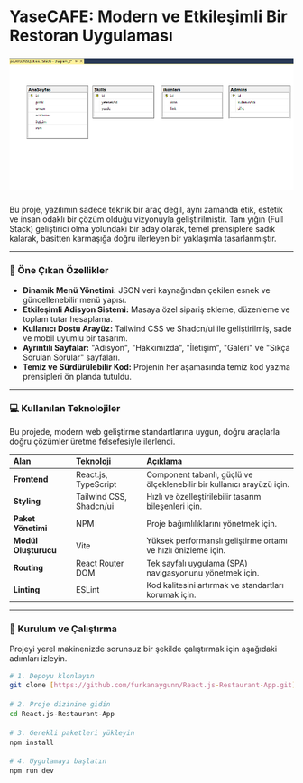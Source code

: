 # YaseCAFE: Modern ve Etkileşimli Bir Restoran Uygulaması

###

![alt text](https://github.com/furkanaygunn/MyPortfolio/blob/f6015ab9faf41610ac1625eb2bd1e26bb6a2e4bb/proje-images/2.png)

###

Bu proje, yazılımın sadece teknik bir araç değil, aynı zamanda etik, estetik ve insan odaklı bir çözüm olduğu vizyonuyla geliştirilmiştir. Tam yığın (Full Stack) geliştirici olma yolundaki bir aday olarak, temel prensiplere sadık kalarak, basitten karmaşığa doğru ilerleyen bir yaklaşımla tasarlanmıştır.

---

### 🌟 Öne Çıkan Özellikler

- **Dinamik Menü Yönetimi:** JSON veri kaynağından çekilen esnek ve güncellenebilir menü yapısı.
- **Etkileşimli Adisyon Sistemi:** Masaya özel sipariş ekleme, düzenleme ve toplam tutar hesaplama.
- **Kullanıcı Dostu Arayüz:** Tailwind CSS ve Shadcn/ui ile geliştirilmiş, sade ve mobil uyumlu bir tasarım.
- **Ayrıntılı Sayfalar:** "Adisyon", "Hakkımızda", "İletişim", "Galeri" ve "Sıkça Sorulan Sorular" sayfaları.
- **Temiz ve Sürdürülebilir Kod:** Projenin her aşamasında temiz kod yazma prensipleri ön planda tutuldu.

---

### 💻 Kullanılan Teknolojiler

Bu projede, modern web geliştirme standartlarına uygun, doğru araçlarla doğru çözümler üretme felsefesiyle ilerlendi.

| Alan | Teknoloji | Açıklama |
| :--- | :--- | :--- |
| **Frontend** | React.js, TypeScript | Component tabanlı, güçlü ve ölçeklenebilir bir kullanıcı arayüzü için. |
| **Styling** | Tailwind CSS, Shadcn/ui | Hızlı ve özelleştirilebilir tasarım bileşenleri için. |
| **Paket Yönetimi** | NPM | Proje bağımlılıklarını yönetmek için. |
| **Modül Oluşturucu** | Vite | Yüksek performanslı geliştirme ortamı ve hızlı önizleme için. |
| **Routing** | React Router DOM | Tek sayfalı uygulama (SPA) navigasyonunu yönetmek için. |
| **Linting** | ESLint | Kod kalitesini artırmak ve standartları korumak için. |

---

### 🚀 Kurulum ve Çalıştırma

Projeyi yerel makinenizde sorunsuz bir şekilde çalıştırmak için aşağıdaki adımları izleyin.

```bash
# 1. Depoyu klonlayın
git clone [https://github.com/furkanaygunn/React.js-Restaurant-App.git](https://github.com/furkanaygunn/React.js-Restaurant-App.git)

# 2. Proje dizinine gidin
cd React.js-Restaurant-App

# 3. Gerekli paketleri yükleyin
npm install

# 4. Uygulamayı başlatın
npm run dev
